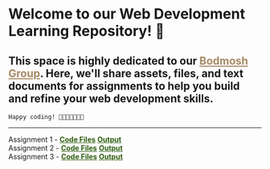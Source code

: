 # Welcome to our Web Development Learning Repository! 🚀

## This space is highly dedicated to our <u style="color: #a68a64">Bodmosh Group</u>. Here, we'll share assets, files, and text documents for assignments to help you build and refine your web development skills.

``` Happy coding! 🎉👨🏻‍💻👩🏻‍💻 ```

<hr>

<div>
  Assignment 1 - <strong><a style="color:rgb(45, 94, 16);" href="https://github.com/icodervivek/bodmosh-webdev/tree/main/assignment_1"><u>Code Files</u></a></strong>  <strong><a style="color:rgb(45, 94, 16);" href="https://icodervivek.github.io/bodmosh-webdev/assignment_1/"><u>Output</u></a></strong>
</div>
<div>
Assignment 2 - <b><a style="color:rgb(45, 94, 16);" href="https://github.com/icodervivek/bodmosh-webdev/tree/main/assignment_2"><u>Code Files</u></a></b>  <strong><a style="color:rgb(45, 94, 16);" href="https://icodervivek.github.io/bodmosh-webdev/assignment_2/bhootlok"><u>Output</u></a> </strong>
</div>
<div>
Assignment 3 - <strong><a style="color:rgb(45, 94, 16);" href="https://github.com/icodervivek/bodmosh-webdev/tree/main/assignment_3"><u>Code Files</u></a></strong>  <strong><a style="color:rgb(45, 94, 16);" href="https://icodervivek.github.io/bodmosh-webdev/assignment_3/"><u>Output<u></a></strong>
</div>
